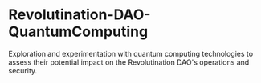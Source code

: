 # Revolutination-DAO-QuantumComputing
Exploration and experimentation with quantum computing technologies to assess their potential impact on the Revolutination DAO's operations and security.
